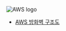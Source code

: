
![AWS logo](https://assets.euromoneydigital.com/dims4/default/7a47511/2147483647/strip/true/crop/840x472+0+0/resize/840x472!/quality/90/?url=http%3A%2F%2Feuromoney-brightspot.s3.amazonaws.com%2F73%2Ff8%2Fb8e0951f4e1db590cb614deba761%2Fnews-images-2025-01-08t103742-496.png)

- [AWS 방화벽 구조도](Firewall.md)
